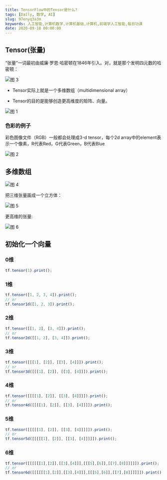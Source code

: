 ```yaml
---
title: TensorFlow中的Tensor是什么?
tags: [Daily, 数学, AI]
slug: 97enyq3a3m
keywords: 人工智能,计算机数学,计算机基础,计算机,前端学人工智能,每日功课
date: 2020-09-18 00:00:00
---
```



## Tensor(张量)

“张量”一词最初由威廉·罗恩·哈密顿在1846年引入。对，就是那个发明四元数的哈密顿：

![图 3](https://incomparable9527.coding.net/p/imageBed/d/imageBed/git/raw/master/643fca018187d79da1be1bc50f3beb7544c7ff56ffd50d0b4d332952034daa1b.png)  


* Tensor实际上就是一个多维数组（multidimensional array）

* Tensor的目的是能够创造更高维度的矩阵、向量。

![图 1](https://incomparable9527.coding.net/p/imageBed/d/imageBed/git/raw/master/61f12309aef252eb15cb7e168026f7bab180ea4a8cca2726d0ae4454c6003ba6.png)  


### 色彩的例子
彩色图像文件（RGB）一般都会处理成3-d tensor，每个2d array中的element表示一个像素，R代表Red，G代表Green，B代表Blue

![图 2](https://incomparable9527.coding.net/p/imageBed/d/imageBed/git/raw/master/9d8d1f97a751a320d7ba127a3722691950609d6e21edc6fc1e983923d72096c8.png)  




## 多维数组

![图 4](https://incomparable9527.coding.net/p/imageBed/d/imageBed/git/raw/master/6e86be5b727b21425ed87b5d2971b5f6ea9fa38cfe56455931faacd288085206.png)  


把三维张量画成一个立方体：

![图 5](https://incomparable9527.coding.net/p/imageBed/d/imageBed/git/raw/master/0a29499dadc3caf5094316c2a6570a54489f552f36989a67590a2e717b654278.png)  


更高维的张量:

![图 6](https://incomparable9527.coding.net/p/imageBed/d/imageBed/git/raw/master/f0cd642725a7b5b30592837c1fe8ec518816a170e57f74e577f1dfbcfaf6bb06.png)  



## 初始化一个向量

### 0维

```js
tf.tensor(1).print();
```

### 1维

```js
tf.tensor([1, 2, 3, 4]).print();
// or
tf.tensor1d([1, 2, 3]).print();
```

### 2维

```js
tf.tensor([[1, 2], [3, 4]]).print();
// or
tf.tensor2d([[1, 2], [3, 4]]).print();
```

### 3维

```js
tf.tensor([[[1], [2]], [[3], [4]]]).print();
// or
tf.tensor3d([[[1], [2]], [[3], [4]]]).print();
```

### 4维

```js
tf.tensor([[[[1], [2]], [[3], [4]]]]).print();
// or
tf.tensor4d([[[[1], [2]], [[3], [4]]]]).print();
```


### 5维

```js
tf.tensor([[[[[1], [2]], [[3], [4]]]]]).print();
// or
tf.tensor5d([[[[[1], [2]], [[3], [4]]]]]).print();
```


### 6维

```js
tf.tensor([[[[[[1],[2]],[[3],[4]]],[[[5],[6]],[[7],[8]]]]]]).print();
// or
tf.tensor6d([[[[[[1],[2]],[[3],[4]]],[[[5],[6]],[[7],[8]]]]]]).print();
```



